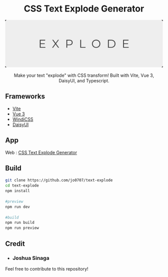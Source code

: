 <h1 align="center">CSS Text Explode Generator</h1>

<p align="center">
  <img src="banner.gif"/>
</p>

<p align="center">
    Make your text "explode" with CSS transform! Built with Vite, Vue 3, DaisyUI, and Typescript.
</p>


## Frameworks
  * [Vite](https://vitejs.dev/)
  * [Vue 3](https://vuejs.org/)
  * [WindiCSS](https://windicss.org/)
  * [DaisyUI](https://daisyui.com/)

## App
Web : [CSS Text Explode Generator]()


## Build
```bash
git clone https://github.com/jo0707/text-explode
cd text-explode 
npm install

#preview
npm run dev

#build
npm run build
npm run preview
```

## Credit
* ### Joshua Sinaga

Feel free to contribute to this repository!
